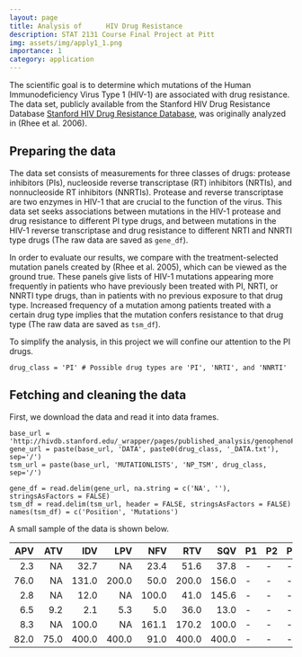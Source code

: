 ```yaml
---
layout: page
title: Analysis of      HIV Drug Resistance 
description: STAT 2131 Course Final Project at Pitt
img: assets/img/apply1_1.png
importance: 1
category: application
---
```


The scientific goal is to determine which mutations of the Human Immunodeficiency Virus Type 1 (HIV-1) are associated with drug resistance. The data set, publicly available from the Stanford HIV Drug Resistance Database [Stanford HIV Drug Resistance Database](http://hivdb.stanford.edu/pages/published_analysis/genophenoPNAS2006/), was originally analyzed in (Rhee et al. 2006).

## Preparing the data

The data set consists of measurements for three classes of drugs: protease inhibitors (PIs), nucleoside reverse transcriptase (RT) inhibitors (NRTIs), and nonnucleoside RT inhibitors (NNRTIs). Protease and reverse transcriptase are two enzymes in HIV-1 that are crucial to the function of the virus. This data set seeks associations between mutations in the HIV-1 protease and drug resistance to different PI type drugs, and between mutations in the HIV-1 reverse transcriptase and drug resistance to different NRTI and NNRTI type drugs (The raw data are saved as `gene_df`).

In order to evaluate our results, we compare with the treatment-selected mutation panels created by (Rhee et al. 2005), which can be viewed as the ground true. These panels give lists of HIV-1 mutations appearing more frequently in patients who have previously been treated with PI, NRTI, or NNRTI type drugs, than in patients with no previous exposure to that drug type. Increased frequency of a mutation among patients treated with a certain drug type implies that the mutation confers resistance to that drug type (The raw data are saved as `tsm_df`).

To simplify the analysis, in this project we will confine our attention to the PI drugs.

```{r}
drug_class = 'PI' # Possible drug types are 'PI', 'NRTI', and 'NNRTI'
```

## Fetching and cleaning the data

First, we download the data and read it into data frames.

```{r}
base_url = 'http://hivdb.stanford.edu/_wrapper/pages/published_analysis/genophenoPNAS2006'
gene_url = paste(base_url, 'DATA', paste0(drug_class, '_DATA.txt'), sep='/')
tsm_url = paste(base_url, 'MUTATIONLISTS', 'NP_TSM', drug_class, sep='/')

gene_df = read.delim(gene_url, na.string = c('NA', ''), stringsAsFactors = FALSE)
tsm_df = read.delim(tsm_url, header = FALSE, stringsAsFactors = FALSE)
names(tsm_df) = c('Position', 'Mutations')
```

A small sample of the data is shown below.

<table>
<thead>
<tr class="header">
<th align="right">APV</th>
<th align="right">ATV</th>
<th align="right">IDV</th>
<th align="right">LPV</th>
<th align="right">NFV</th>
<th align="right">RTV</th>
<th align="right">SQV</th>
<th align="left">P1</th>
<th align="left">P2</th>
<th align="left">P3</th>
<th align="left">P4</th>
<th align="left">P5</th>
<th align="left">P6</th>
<th align="left">P7</th>
<th align="left">P8</th>
<th align="left">P9</th>
<th align="left">P10</th>
</tr>
</thead>
<tbody>
<tr class="odd">
<td align="right">2.3</td>
<td align="right">NA</td>
<td align="right">32.7</td>
<td align="right">NA</td>
<td align="right">23.4</td>
<td align="right">51.6</td>
<td align="right">37.8</td>
<td align="left">-</td>
<td align="left">-</td>
<td align="left">-</td>
<td align="left">-</td>
<td align="left">-</td>
<td align="left">-</td>
<td align="left">-</td>
<td align="left">-</td>
<td align="left">-</td>
<td align="left">I</td>
</tr>
<tr class="even">
<td align="right">76.0</td>
<td align="right">NA</td>
<td align="right">131.0</td>
<td align="right">200.0</td>
<td align="right">50.0</td>
<td align="right">200.0</td>
<td align="right">156.0</td>
<td align="left">-</td>
<td align="left">-</td>
<td align="left">-</td>
<td align="left">-</td>
<td align="left">-</td>
<td align="left">-</td>
<td align="left">-</td>
<td align="left">-</td>
<td align="left">-</td>
<td align="left">F</td>
</tr>
<tr class="odd">
<td align="right">2.8</td>
<td align="right">NA</td>
<td align="right">12.0</td>
<td align="right">NA</td>
<td align="right">100.0</td>
<td align="right">41.0</td>
<td align="right">145.6</td>
<td align="left">-</td>
<td align="left">-</td>
<td align="left">-</td>
<td align="left">-</td>
<td align="left">-</td>
<td align="left">-</td>
<td align="left">-</td>
<td align="left">-</td>
<td align="left">-</td>
<td align="left">-</td>
</tr>
<tr class="even">
<td align="right">6.5</td>
<td align="right">9.2</td>
<td align="right">2.1</td>
<td align="right">5.3</td>
<td align="right">5.0</td>
<td align="right">36.0</td>
<td align="right">13.0</td>
<td align="left">-</td>
<td align="left">-</td>
<td align="left">-</td>
<td align="left">-</td>
<td align="left">-</td>
<td align="left">-</td>
<td align="left">-</td>
<td align="left">-</td>
<td align="left">-</td>
<td align="left">I</td>
</tr>
<tr class="odd">
<td align="right">8.3</td>
<td align="right">NA</td>
<td align="right">100.0</td>
<td align="right">NA</td>
<td align="right">161.1</td>
<td align="right">170.2</td>
<td align="right">100.0</td>
<td align="left">-</td>
<td align="left">-</td>
<td align="left">-</td>
<td align="left">-</td>
<td align="left">-</td>
<td align="left">-</td>
<td align="left">-</td>
<td align="left">-</td>
<td align="left">-</td>
<td align="left">I</td>
</tr>
<tr class="even">
<td align="right">82.0</td>
<td align="right">75.0</td>
<td align="right">400.0</td>
<td align="right">400.0</td>
<td align="right">91.0</td>
<td align="right">400.0</td>
<td align="right">400.0</td>
<td align="left">-</td>
<td align="left">-</td>
<td align="left">-</td>
<td align="left">-</td>
<td align="left">-</td>
<td align="left">-</td>
<td align="left">-</td>
<td align="left">-</td>
<td align="left">-</td>
<td align="left">I</td>
</tr>
</tbody>
</table>